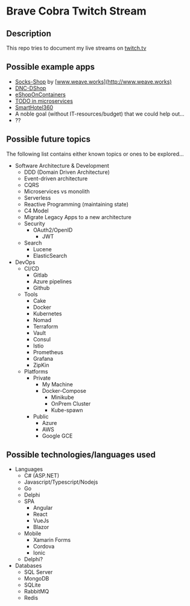 # Brave Cobra Twitch Stream

## Description

This repo tries to document my live streams on [twitch.tv](https://twitch.tv/bravecobra2) 

## Possible example apps

- [Socks-Shop](https://microservices-demo.github.io/) by [www.weave.works](http://www.weave.works)
- [DNC-DShop](https://github.com/devmentors/DNC-DShop)
- [eShopOnContainers](https://github.com/dotnet-architecture/eShopOnContainers)
- [TODO in microservices](https://github.com/elgris/microservice-app-example)
- [SmartHotel360](https://github.com/Microsoft/SmartHotel360)
- A noble goal (without IT-resources/budget) that we could help out...
- ??

## Possible future topics

The following list contains either known topics or ones to be explored...

- Software Architecture & Development
  - DDD (Domain Driven Architecture)
  - Event-driven architecture
  - CQRS
  - Microservices vs monolith
  - Serverless
  - Reactive Programming (maintaining state)
  - C4 Model
  - Migrate Legacy Apps to a new architecture
  - Security
    - OAuth2/OpenID
      - JWT
  - Search
    - Lucene
    - ElasticSearch
- DevOps
  - CI/CD
    - Gitlab
    - Azure pipelines
    - Github
  - Tools
    - Cake
    - Docker
    - Kubernetes
    - Nomad
    - Terraform
    - Vault
    - Consul
    - Istio
    - Prometheus
    - Grafana
    - ZipKin
  - Platforms
    - Private
      - My Machine
      - Docker-Compose
        - Minikube
        - OnPrem Cluster
        - Kube-spawn
    - Public
      - Azure
      - AWS
      - Google GCE

## Possible technologies/languages used

- Languages
  - C# (ASP.NET)
  - Javascript/Typescript/Nodejs
  - Go
  - Delphi
  - SPA
    - Angular
    - React
    - VueJs
    - Blazor
  - Mobile
    - Xamarin Forms
    - Cordova
    - Ionic
  - Delphi?
- Databases
  - SQL Server
  - MongoDB
  - SQLite
  - RabbitMQ
  - Redis
